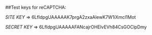 ##Test keys for reCAPTCHA:

_SITE KEY_ => 6LfIdpgUAAAAAK7prgA2zxaAlewK7W1iXmcl1Mot

_SECRET KEY_ => 6LfIdpgUAAAAAFANcajrOHElvEVh84CsGOClpDmy

